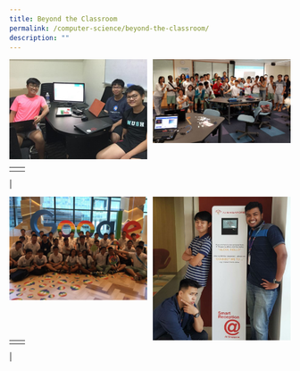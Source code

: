 ```yaml
---
title: Beyond the Classroom
permalink: /computer-science/beyond-the-classroom/
description: ""
---
```

<img src="/images/computerscience5.jpg" style="width:49%" align=left>
<img src="/images/computerscience6.jpg" style="width:49%" align=right>

<br clear="left">

|  |  |
|---|---|
|  |  |
|

<img src="/images/computerscience7.jpg" style="width:49%" align=left>
<img src="/images/computerscience8.jpg" style="width:49%" align=right>

<br clear="left">

|  |  |
|---|---|
|  |  |
|
